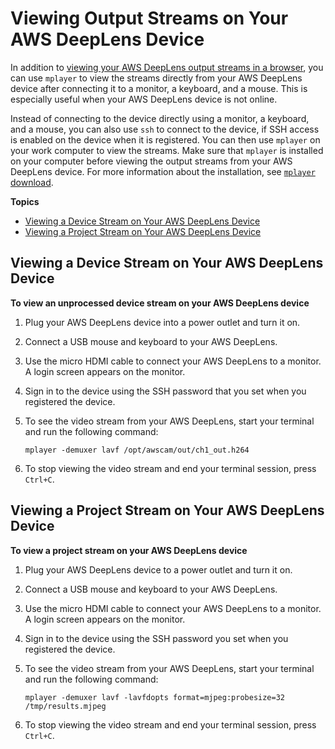 # Viewing Output Streams on Your AWS DeepLens Device<a name="deeplens-viewing-device-output-on-device"></a>

In addition to [viewing your AWS DeepLens output streams in a browser](deeplens-viewing-device-output-in-browser.md), you can use `mplayer` to view the streams directly from your AWS DeepLens device after connecting it to a monitor, a keyboard, and a mouse\. This is especially useful when your AWS DeepLens device is not online\.

Instead of connecting to the device directly using a monitor, a keyboard, and a mouse, you can also use `ssh` to connect to the device, if SSH access is enabled on the device when it is registered\. You can then use `mplayer` on your work computer to view the streams\. Make sure that `mplayer` is installed on your computer before viewing the output streams from your AWS DeepLens device\. For more information about the installation, see [`mplayer` download](http://www.mplayerhq.hu/design7/dload.html)\. 

**Topics**
+ [Viewing a Device Stream on Your AWS DeepLens Device](#deeplens-viewing-output-device-stream)
+ [Viewing a Project Stream on Your AWS DeepLens Device](#deeplens-viewing-output-project-stream)

## Viewing a Device Stream on Your AWS DeepLens Device<a name="deeplens-viewing-output-device-stream"></a><a name="deeplens-view-device-stream-on-device-proc"></a>

**To view an unprocessed device stream on your AWS DeepLens device**

1. Plug your AWS DeepLens device into a power outlet and turn it on\.

1. Connect a USB mouse and keyboard to your AWS DeepLens\.

1.  Use the micro HDMI cable to connect your AWS DeepLens to a monitor\. A login screen appears on the monitor\.

1. Sign in to the device using the SSH password that you set when you registered the device\.

1. To see the video stream from your AWS DeepLens, start your terminal and run the following command:

   ```
   mplayer -demuxer lavf /opt/awscam/out/ch1_out.h264
   ```

1. To stop viewing the video stream and end your terminal session, press `Ctrl+C`\.

## Viewing a Project Stream on Your AWS DeepLens Device<a name="deeplens-viewing-output-project-stream"></a>

**To view a project stream on your AWS DeepLens device**

1. Plug your AWS DeepLens device to a power outlet and turn it on\.

1. Connect a USB mouse and keyboard to your AWS DeepLens\.

1. Use the micro HDMI cable to connect your AWS DeepLens to a monitor\. A login screen appears on the monitor\.

1. Sign in to the device using the SSH password you set when you registered the device\.

1. To see the video stream from your AWS DeepLens, start your terminal and run the following command:

   ```
   mplayer -demuxer lavf -lavfdopts format=mjpeg:probesize=32 /tmp/results.mjpeg
   ```

1. To stop viewing the video stream and end your terminal session, press `Ctrl+C`\.